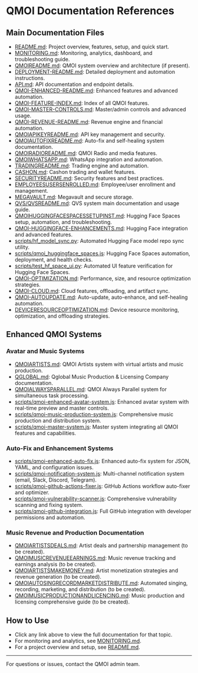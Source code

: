 # QMOI Documentation References

## Main Documentation Files

- [README.md](./README.md): Project overview, features, setup, and quick start.
- [MONITORING.md](./MONITORING.md): Monitoring, analytics, dashboard, and troubleshooting guide.
- [QMOIREADME.md](./QMOIREADME.md): QMOI system overview and architecture (if present).
- [DEPLOYMENT-README.md](./DEPLOYMENT-README.md): Detailed deployment and automation instructions.
- [API.md](./API.md): API documentation and endpoint details.
- [QMOI-ENHANCED-README.md](./QMOI-ENHANCED-README.md): Enhanced features and advanced automation.
- [QMOI-FEATURE-INDEX.md](./QMOI-FEATURE-INDEX.md): Index of all QMOI features.
- [QMOI-MASTER-CONTROLS.md](./QMOI-MASTER-CONTROLS.md): Master/admin controls and advanced usage.
- [QMOI-REVENUE-README.md](./QMOI-REVENUE-README.md): Revenue engine and financial automation.
- [QMOIAPIKEYREADME.md](./QMOIAPIKEYREADME.md): API key management and security.
- [QMOIAUTOFIXREADME.md](./QMOIAUTOFIXREADME.md): Auto-fix and self-healing system documentation.
- [QMOIRADIOREADME.md](./QMOIRADIOREADME.md): QMOI Radio and media features.
- [QMOIWHATSAPP.md](./QMOIWHATSAPP.md): WhatsApp integration and automation.
- [TRADINGREADME.md](./TRADINGREADME.md): Trading engine and automation.
- [CASHON.md](./CASHON.md): Cashon trading and wallet features.
- [SECURITYREADME.md](./SECURITYREADME.md): Security features and best practices.
- [EMPLOYEESUSERSENROLLED.md](./EMPLOYEESUSERSENROLLED.md): Employee/user enrollment and management.
- [MEGAVAULT.md](./MEGAVAULT.md): Megavault and secure storage.
- [QVS/QVSREADME.md](./QVS/QVSREADME.md): QVS system main documentation and usage guide.
- [QMOIHUGGINGFACESPACESSETUPINST.md](./QMOIHUGGINGFACESPACESSETUPINST.md): Hugging Face Spaces setup, automation, and troubleshooting.
- [QMOI-HUGGINGFACE-ENHANCEMENTS.md](./QMOI-HUGGINGFACE-ENHANCEMENTS.md): Hugging Face integration and advanced features.
- [scripts/hf_model_sync.py](./scripts/hf_model_sync.py): Automated Hugging Face model repo sync utility.
- [scripts/qmoi_huggingface_spaces.js](./scripts/qmoi_huggingface_spaces.js): Hugging Face Spaces automation, deployment, and health checks.
- [scripts/test_hf_space_ui.py](./scripts/test_hf_space_ui.py): Automated UI feature verification for Hugging Face Spaces.
- [QMOI-OPTIMIZATION.md](./QMOI-OPTIMIZATION.md): Performance, size, and resource optimization strategies.
- [QMOI-CLOUD.md](./QMOI-CLOUD.md): Cloud features, offloading, and artifact sync.
- [QMOI-AUTOUPDATE.md](./QMOI-AUTOUPDATE.md): Auto-update, auto-enhance, and self-healing automation.
- [DEVICERESOURCEOPTIMIZATION.md](./DEVICERESOURCEOPTIMIZATION.md): Device resource monitoring, optimization, and offloading strategies.

## Enhanced QMOI Systems

### Avatar and Music Systems
- [QMOIARTISTS.md](./QMOIARTISTS.md): QMOI Artists system with virtual artists and music production.
- [QGLOBAL.md](./QGLOBAL.md): Qglobal Music Production & Licensing Company documentation.
- [QMOIALWAYSPARALLEL.md](./QMOIALWAYSPARALLEL.md): QMOI Always Parallel system for simultaneous task processing.
- [scripts/qmoi-enhanced-avatar-system.js](./scripts/qmoi-enhanced-avatar-system.js): Enhanced avatar system with real-time preview and master controls.
- [scripts/qmoi-music-production-system.js](./scripts/qmoi-music-production-system.js): Comprehensive music production and distribution system.
- [scripts/qmoi-master-system.js](./scripts/qmoi-master-system.js): Master system integrating all QMOI features and capabilities.

### Auto-Fix and Enhancement Systems
- [scripts/qmoi-enhanced-auto-fix.js](./scripts/qmoi-enhanced-auto-fix.js): Enhanced auto-fix system for JSON, YAML, and configuration issues.
- [scripts/qmoi-notification-system.js](./scripts/qmoi-notification-system.js): Multi-channel notification system (email, Slack, Discord, Telegram).
- [scripts/qmoi-github-actions-fixer.js](./scripts/qmoi-github-actions-fixer.js): GitHub Actions workflow auto-fixer and optimizer.
- [scripts/qmoi-vulnerability-scanner.js](./scripts/qmoi-vulnerability-scanner.js): Comprehensive vulnerability scanning and fixing system.
- [scripts/qmoi-github-integration.js](./scripts/qmoi-github-integration.js): Full GitHub integration with developer permissions and automation.

### Music Revenue and Production Documentation
- [QMOIARTISTSDEALS.md](./QMOIARTISTSDEALS.md): Artist deals and partnership management (to be created).
- [QMOIMUSICREVENUEEARNINGS.md](./QMOIMUSICREVENUEEARNINGS.md): Music revenue tracking and earnings analysis (to be created).
- [QMOIARTISTSMAKEMONEY.md](./QMOIARTISTSMAKEMONEY.md): Artist monetization strategies and revenue generation (to be created).
- [QMOIAUTOSINGRECORDMARKETDISTRIBUTE.md](./QMOIAUTOSINGRECORDMARKETDISTRIBUTE.md): Automated singing, recording, marketing, and distribution (to be created).
- [QMOIMUSICPRODUCTIONANDLICENCING.md](./QMOIMUSICPRODUCTIONANDLICENCING.md): Music production and licensing comprehensive guide (to be created).

## How to Use
- Click any link above to view the full documentation for that topic.
- For monitoring and analytics, see [MONITORING.md](./MONITORING.md).
- For a project overview and setup, see [README.md](./README.md).

---
For questions or issues, contact the QMOI admin team. 